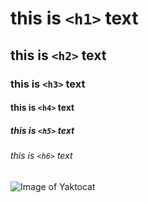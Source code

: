# this is  `<h1>` text
## this is `<h2>` text
### this is `<h3>` text
#### this is `<h4>` text
##### this is `<h5>` text
###### this is `<h6>` text
![Image of Yaktocat](https://octodex.github.com/images/yaktocat.png)

